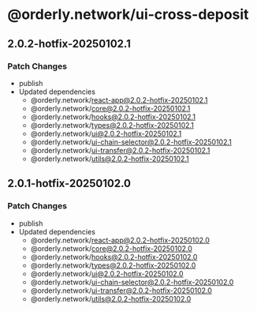 # @orderly.network/ui-cross-deposit

## 2.0.2-hotfix-20250102.1

### Patch Changes

- publish
- Updated dependencies
  - @orderly.network/react-app@2.0.2-hotfix-20250102.1
  - @orderly.network/core@2.0.2-hotfix-20250102.1
  - @orderly.network/hooks@2.0.2-hotfix-20250102.1
  - @orderly.network/types@2.0.2-hotfix-20250102.1
  - @orderly.network/ui@2.0.2-hotfix-20250102.1
  - @orderly.network/ui-chain-selector@2.0.2-hotfix-20250102.1
  - @orderly.network/ui-transfer@2.0.2-hotfix-20250102.1
  - @orderly.network/utils@2.0.2-hotfix-20250102.1

## 2.0.1-hotfix-20250102.0

### Patch Changes

- publish
- Updated dependencies
  - @orderly.network/react-app@2.0.2-hotfix-20250102.0
  - @orderly.network/core@2.0.2-hotfix-20250102.0
  - @orderly.network/hooks@2.0.2-hotfix-20250102.0
  - @orderly.network/types@2.0.2-hotfix-20250102.0
  - @orderly.network/ui@2.0.2-hotfix-20250102.0
  - @orderly.network/ui-chain-selector@2.0.2-hotfix-20250102.0
  - @orderly.network/ui-transfer@2.0.2-hotfix-20250102.0
  - @orderly.network/utils@2.0.2-hotfix-20250102.0
